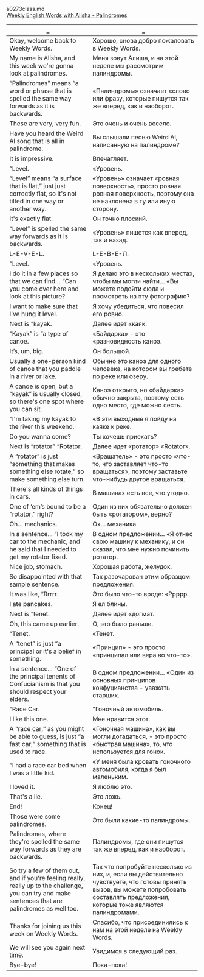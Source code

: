 a0273class.md  
[Weekly English Words with Alisha - Palindromes](https://www.youtube.com/watch?v=xBPAGI8ygKk)





_|_
--|--
Okay, welcome back to Weekly Words.|Хорошо, снова добро пожаловать в Weekly Words.
My name is Alisha, and this week we're gonna look at palindromes.|Меня зовут Алиша, и на этой неделе мы рассмотрим палиндромы.
“Palindromes” means “a word or phrase that is spelled the same way forwards as it is backwards.|«Палиндромы» означает «слово или фразу, которые пишутся так же вперед, как и наоборот.
These are very, very fun.|Это очень и очень весело.
Have you heard the Weird Al song that is all in palindrome.|Вы слышали песню Weird Al, написанную на палиндроме?
It is impressive.|Впечатляет.
“Level.|«Уровень.
“Level” means “a surface that is flat,” just just correctly flat, so it's not tilted in one way or another way.|«Уровень» означает «ровная поверхность», просто ровная ровная поверхность, поэтому она не наклонена в ту или иную сторону.
It's exactly flat.|Он точно плоский.
“Level” is spelled the same way forwards as it is backwards.|«Уровень» пишется как вперед, так и назад.
L-E-V-E-L.|L-Е-В-Е-Л.
“Level.|«Уровень.
I do it in a few places so that we can find… “Can you come over here and look at this picture?|Я делаю это в нескольких местах, чтобы мы могли найти… «Вы можете подойти сюда и посмотреть на эту фотографию?
I want to make sure that I've hung it level.|Я хочу убедиться, что повесил его ровно.
Next is “kayak.|Далее идет «каяк.
“Kayak” is “a type of canoe.|«Байдарка» - это «разновидность каноэ.
It’s, um, big.|Он большой.
Usually a one-person kind of canoe that you paddle in a river or lake.|Обычно это каноэ для одного человека, на котором вы гребете по реке или озеру.
A canoe is open, but a “kayak” is usually closed, so there's one spot where you can sit.|Каноэ открыто, но «байдарка» обычно закрыта, поэтому есть одно место, где можно сесть.
“I'm taking my kayak to the river this weekend.|«В эти выходные я пойду на каяке к реке.
Do you wanna come?|Ты хочешь приехать?
Next is “rotator” “Rotator.|Далее идет «ротатор» «Rotator».
A “rotator” is just “something that makes something else rotate,” so make something else turn.|«Вращатель» - это просто «что-то, что заставляет что-то вращаться», поэтому заставьте что-нибудь другое вращаться.
There's all kinds of things in cars.|В машинах есть все, что угодно.
One of ‘em’s bound to be a “rotator,” right?|Один из них обязательно должен быть «ротатором», верно?
Oh… mechanics.|Ох… механика.
In a sentence... “I took my car to the mechanic, and he said that I needed to get my rotator fixed.|В одном предложении… «Я отнес свою машину к механику, и он сказал, что мне нужно починить ротатор.
Nice job, stomach.|Хорошая работа, желудок.
So disappointed with that sample sentence.|Так разочарован этим образцом предложения.
It was like, “Rrrrr.|Это было что-то вроде: «Ррррр.
I ate pancakes.|Я ел блины.
Next is “tenet.|Далее идет «догмат.
Oh, this came up earlier.|О, это было раньше.
“Tenet.|«Тенет.
A “tenet” is just “a principal or it's a belief in something.|«Принцип» - это просто «принципал или вера во что-то».
In a sentence... “One of the principal tenents of Confucianism is that you should respect your elders.|В одном предложении… «Один из основных принципов конфуцианства - уважать старших.
“Race Car.|"Гоночный автомобиль.
I like this one.|Мне нравится этот.
A “race car,” as you might be able to guess, is just “a fast car,” something that is used to race.|«Гоночная машина», как вы могли догадаться, - это просто «быстрая машина», то, что используется для гонок.
“I had a race car bed when I was a little kid.|«У меня была кровать гоночного автомобиля, когда я был маленьким.
I loved it.|Я люблю это.
That's a lie.|Это ложь.
End!|Конец!
Those were some palindromes.|Это были какие-то палиндромы.
Palindromes, where they're spelled the same way forwards as they are backwards.|Палиндромы, где они пишутся так же вперед, как и наоборот.
So try a few of them out, and if you're feeling really, really up to the challenge, you can try and make sentences that are palindromes as well too.|Так что попробуйте несколько из них, и, если вы действительно чувствуете, что готовы принять вызов, вы можете попробовать составлять предложения, которые тоже являются палиндромами.
Thanks for joining us this week on Weekly Words.|Спасибо, что присоединились к нам на этой неделе на Weekly Words.
We will see you again next time.|Увидимся в следующий раз.
Bye-bye!|Пока-пока!
